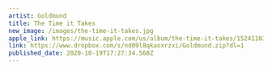 ```yaml
---
artist: Goldmund
title: The Time it Takes
new_image: /images/the-time-it-takes.jpg
apple_link: https://music.apple.com/us/album/the-time-it-takes/1524110358
link: https://www.dropbox.com/s/nd09l8qkaoxrzxi/Goldmund.zip?dl=1
published_date: 2020-10-19T17:27:34.568Z
---
```


